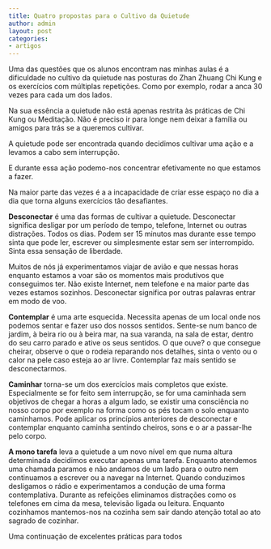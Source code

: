 ```yaml
---
title: Quatro propostas para o Cultivo da Quietude
author: admin
layout: post
categories:
- artigos
---
```

Uma das questões que os alunos encontram nas minhas aulas é a dificuldade no cultivo da quietude nas posturas do Zhan Zhuang Chi Kung e os exercícios com múltiplas repetições. Como por exemplo, rodar a anca 30 vezes para cada um dos lados.

Na sua essência a quietude não está apenas restrita às práticas de Chi Kung ou Meditação. Não é preciso ir para longe nem deixar a família ou amigos para trás se a queremos cultivar.

A quietude pode ser encontrada quando decidimos cultivar uma ação e a levamos a cabo sem interrupção.

E durante essa ação podemo-nos concentrar efetivamente no que estamos a fazer.

Na maior parte das vezes é a a incapacidade de criar esse espaço no dia a dia que torna alguns exercícios tão desafiantes.

**Desconectar** é uma das formas de cultivar a quietude. Desconectar significa desligar por um período de tempo, telefone, Internet ou outras distrações. Todos os dias. Podem ser 15 minutos mas durante esse tempo sinta que pode ler, escrever ou simplesmente estar sem ser interrompido. Sinta essa sensação de liberdade.

Muitos de nós já experimentamos viajar de avião e que nessas horas enquanto estamos a voar são os momentos mais produtivos que conseguimos ter. Não existe Internet, nem telefone e na maior parte das vezes estamos sozinhos. Desconectar significa por outras palavras entrar em modo de voo.

**Contemplar** é uma arte esquecida. Necessita apenas de um local onde nos podemos sentar e fazer uso dos nossos sentidos. Sente-se num banco de jardim, à beira rio ou à beira mar, na sua varanda, na sala de estar, dentro do seu carro parado e ative os seus sentidos. O que ouve? o que consegue cheirar, observe o que o rodeia reparando nos detalhes, sinta o vento ou o calor na pele caso esteja ao ar livre. Contemplar faz mais sentido se desconectarmos.

**Caminhar** torna-se um dos exercícios mais completos que existe. Especialmente se for feito sem interrupção, se for uma caminhada sem objetivos de chegar a horas a algum lado, se existir uma consciência no nosso corpo por exemplo na forma como os pés tocam o solo enquanto caminhamos. Pode aplicar os princípios anteriores de desconectar e contemplar enquanto caminha sentindo cheiros, sons e o ar a passar-lhe pelo corpo.

**A mono tarefa** leva a quietude a um novo nível em que numa altura determinada decidimos executar apenas uma tarefa. Enquanto atendemos uma chamada paramos e não andamos de um lado para o outro nem continuamos a escrever ou a navegar na Internet. Quando conduzimos desligamos o rádio e experimentamos a condução de uma forma contemplativa. Durante as refeições eliminamos distrações como os telefones em cima da mesa, televisão ligada ou leitura. Enquanto cozinhamos mantemos-nos na cozinha sem sair dando atenção total ao ato sagrado de cozinhar.

Uma continuação de excelentes práticas para todos

